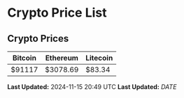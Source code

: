 # Crypto Price List

## Crypto Prices
| Bitcoin | Ethereum | Litecoin |
| ------- | -------- | -------- |
| $91117 | $3078.69 | $83.34 |
**Last Updated:** 2024-11-15 20:49 UTC
**Last Updated:** $DATE$

